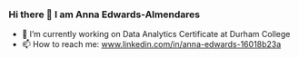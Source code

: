 ### Hi there 👋 I am Anna Edwards-Almendares

- 🔭 I’m currently working on Data Analytics Certificate at Durham College
- 📫 How to reach me: www.linkedin.com/in/anna-edwards-16018b23a
<!--
**annaedwardsal/annaedwardsal** is a ✨ _special_ ✨ repository because its `README.md` (this file) appears on your GitHub profile.

-->
